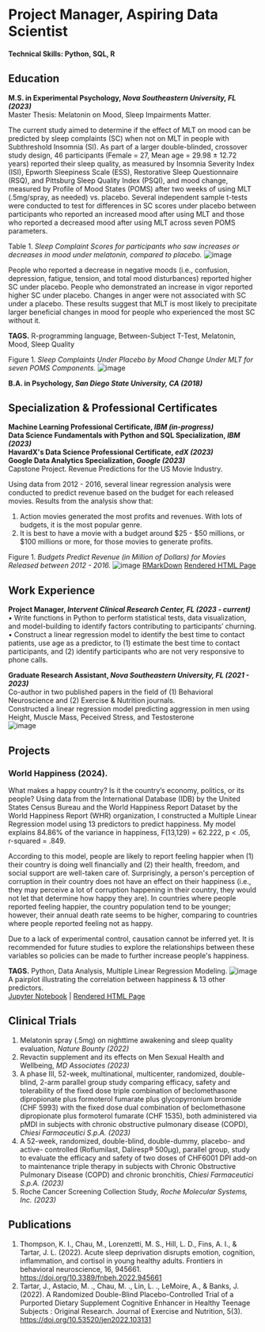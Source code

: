 # Project Manager, Aspiring Data Scientist
#### Technical Skills: Python, SQL, R


## Education       		
**M.S. in Experimental Psychology, _Nova Southeastern University, FL (2023)_** <br/>
Master Thesis: Melatonin on Mood, Sleep Impairments Matter. <br/>

The current study aimed to determine if the effect of MLT on mood can be predicted by sleep complaints (SC) when not on MLT in people with Subthreshold Insomnia (SI). As part of a larger double-blinded, crossover study design, 46 participants (Female = 27, Mean age = 29.98 ± 12.72 years) reported their sleep quality, as measured by Insomnia Severity Index (ISI), Epworth Sleepiness Scale (ESS), Restorative Sleep Questionnaire (RSQ), and Pittsburg Sleep Quality Index (PSQI), and mood change, measured by Profile of Mood States (POMS) after two weeks of using MLT (.5mg/spray, as needed) vs. placebo. Several independent sample t-tests were conducted to test for differences in SC scores under placebo between participants who reported an increased mood after using MLT and those who reported a decreased mood after using MLT across seven POMS parameters. <br/>

Table 1. _Sleep Complaint Scores for participants who saw increases or decreases in mood under melatonin, compared to placebo._
![image](https://github.com/mchau29/mchau29.github.io/assets/113917229/44248b8e-25d0-4c37-b8f1-b361d5c3d3de)

People who reported a decrease in negative moods (i.e., confusion, depression, fatigue, tension, and total mood disturbances) reported higher SC under placebo. People who demonstrated an increase in vigor reported higher SC under placebo. Changes in anger were not associated with SC under a placebo. These results suggest that MLT is most likely to precipitate larger beneficial changes in mood for people who experienced the most SC without it.

**TAGS.** R-programming language, Between-Subject T-Test, Melatonin, Mood, Sleep Quality 

Figure 1. _Sleep Complaints Under Placebo by Mood Change Under MLT for seven POMS Components._
![image](https://github.com/mchau29/mchau29.github.io/assets/113917229/620d50f4-b283-4bed-a844-8a069e1c2d1c)

**B.A. in Psychology, _San Diego State University, CA (2018)_**


## Specialization & Professional Certificates       	
**Machine Learning Professional Certificate, _IBM (in-progress)_** <br/>
**Data Science Fundamentals with Python and SQL Specialization, _IBM (2023)_** <br/>
**HavardX's Data Science Professional Certificate, _edX (2023)_** <br/>
**Google Data Analytics Specialization, _Google (2023)_** <br/>
Capstone Project. Revenue Predictions for the US Movie Industry. <br/>

Using data from 2012 - 2016, several linear regression analysis were conducted to predict revenue based on the budget for each released movies. Results from the analysis show that: 
1. Action movies generated the most profits and revenues. With lots of budgets, it is the most popular genre.
2. It is best to have a movie with a budget around $25 - $50 millions, or $100 millions or more, for those movies to generate profits.

Figure 1. _Budgets Predict Revenue (in Million of Dollars) for Movies Released between 2012 - 2016._
![image](https://github.com/mchau29/mchau29.github.io/assets/113917229/0ad9ec51-9803-45d9-a178-11d65e233abb)
[RMarkDown](https://github.com/mchau29/Movie_Analysis_R/blob/main/movies%20markdown.Rmd) 
[Rendered HTML Page](https://htmlpreview.github.io/?https://github.com/mchau29/Movie_Analysis_R/blob/main/movies-markdown.html) 


## Work Experience
**Project Manager, _Intervent Clinical Research Center, FL (2023 - current)_** <br/>
•	Write functions in Python to perform statistical tests, data visualization, and model-building to identify factors contributing to participants’ churning. 
•	Construct a linear regression model to identify the best time to contact patients, use age as a predictor, to (1) estimate the best time to contact participants, and (2) identify participants who are not very responsive to phone calls. <br/>

**Graduate Research Assistant, _Nova Southeastern University, FL (2021 - 2023)_** <br/>
Co-author in two published papers in the field of (1) Behavioral Neuroscience and (2) Exercise & Nutrition journals. <br/>
Constructed a linear regression model predicting aggression in men using Height, Muscle Mass, Peceived Stress, and Testosterone <br/>
![image](https://github.com/mchau29/mchau29.github.io/assets/113917229/4299e8c1-d747-4889-9cc4-465fff7f81a4)


## Projects
### World Happiness (2024).
What makes a happy country? Is it the country’s economy, politics, or its people? Using data from the International Database (IDB) by the United States Census Bureau and the World Happiness Report Dataset by the World Happiness Report (WHR) organization, I constructed a Multiple Linear Regression model using 13 predictors to predict happiness. My model explains 84.86% of the variance in happiness, F(13,129) = 62.222, p < .05, r-squared = .849. <br />

According to this model, people are likely to report feeling happier when (1) their country is doing well financially and (2) their health, freedom, and social support are well-taken care of. Surprisingly, a person's perception of corruption in their country does not have an effect on their happiness (i.e., they may perceive a lot of corruption happening in their country, they would not let that determine how happy they are). In countries where people reported feeling happier, the country population tend to be younger; however, their annual death rate seems to be higher, comparing to countries where people reported feeling not as happy. <br />

Due to a lack of experimental control, causation cannot be inferred yet. It is recommended for future studies to explore the relationships between these variables so policies can be made to further increase people's happiness. <br /> 

**TAGS.** Python, Data Analysis, Multiple Linear Regression Modeling. 
![image](https://github.com/mchau29/mchau29.github.io/assets/113917229/916046e7-ad4f-4255-8d62-6e89d587c2ef) 
A pairplot illustrating the correlation between happiness & 13 other predictors. <br />
[Jupyter Notebook](https://github.com/mchau29/world-happiness/blob/main/world%20happiness.ipynb) | 
[Rendered HTML Page](https://htmlpreview.github.io/?https://github.com/mchau29/world-happiness/blob/main/world%20happiness%20html.html) 


## Clinical Trials
1. Melatonin spray (.5mg) on nighttime awakening and sleep quality evaluation, _Nature Bounty (2022)_
2. Revactin supplement and its effects on Men Sexual Health and Wellbeing, _MD Associates (2023)_
3. A phase III, 52-week, multinational, multicenter, randomized, double-blind, 2-arm parallel group study comparing efficacy, safety and tolerability of the fixed dose triple combination of beclomethasone dipropionate plus formoterol fumarate plus glycopyrronium bromide (CHF 5993) with the fixed dose dual combination of beclomethasone dipropionate plus formoterol fumarate (CHF 1535), both administered via pMDI in subjects with chronic obstructive pulmonary disease (COPD), _Chiesi Farmaceutici S.p.A. (2023)_
4. A 52-week, randomized, double-blind, double-dummy, placebo- and active- controlled (Roflumilast, Daliresp® 500μg), parallel group, study to evaluate the efficacy and safety of two doses of CHF6001 DPI add-on to maintenance triple therapy in subjects with Chronic Obstructive Pulmonary Disease (COPD) and chronic bronchitis, _Chiesi Farmaceutici S.p.A. (2023)_
5. Roche Cancer Screening Collection Study, _Roche Molecular Systems, Inc. (2023)_


## Publications
1. Thompson, K. I., Chau, M., Lorenzetti, M. S., Hill, L. D., Fins, A. I., & Tartar, J. L. (2022). Acute sleep deprivation disrupts emotion, cognition, inflammation, and cortisol in young healthy adults. Frontiers in behavioral neuroscience, 16, 945661. https://doi.org/10.3389/fnbeh.2022.945661
2. Tartar, J., Astacio, M. ., Chau, M. ., Lin, L. ., LeMoire, A., & Banks, J. (2022). A Randomized Double-Blind Placebo-Controlled Trial of a Purported Dietary Supplement Cognitive Enhancer in Healthy Teenage Subjects : Original Research. Journal of Exercise and Nutrition, 5(3). https://doi.org/10.53520/jen2022.103131
